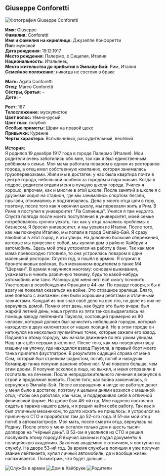 ## Giuseppe Conforetti

![Фотография Giuseppe Conforetti](https://user-images.githubusercontent.com/24465747/51429441-0e3db600-1c1f-11e9-97c6-9eb614cf00bc.jpg)

**Имя:** Giuseppe  
**Фамилия:** Conforetti  
**Имя и фамилия на кириллице:** Джузеппе Конфоретти  
**Пол:** мужской  
**Дата рождения:** 19.12.1917  
**Место рождения:** Палермо, о.Сицилия, Италия  
**Национальность:** Итальянец  
**Место жительства до прибытия в Эмпайр-Бэй:** Рим, Италия  
**Семейное положение:** никогда не состоял в браке

**Мать:** Agata Conforetti  
**Отец:** Marco Conforetti  
**Сёстры, братья:** -  
**Дети:** -

**Рост:** 187  
**Телосложение:** мускулистое  
**Цвет волос:** тёмно-русый  
**Цвет глаз:** голубой  
**Особые приметы:** Шрам на правой щеке  
**Привычки:** Курение  
**Черты характера:** Вспыльчивый, рассудительный, весёлый

**История:**  
Я родился 19 декабря 1917 года в городе Палермо (Италия). Мои родители очень заботились обо мне, так как я был единственным ребёнком в семье. Моя мама работала поваром в одном из ресторанов города, а отец имел собственную компанию, которая занималась грузоперевозками. Жили мы в достатке: у нас была квартира почти в центре города, небольшой особняк за городом и пара машин. Когда я подрос, родители отдали меня в лучшую школу города. Учился я хорошо, впрочем, как и многие в этой школе. После занятий в школе я с друзьями ходил на стадион, где мы занимались спортом: бегали, прыгали, отжимались и подтягивались. Дела у моего отца шли в гору, поэтому, после того как я окончил школу, мы переехали жить в Рим. В Риме я поступил в университет "Ла Сапиенца". Учился я там недолго. Спустя полгода после моего поступления в университет, моей семье потребовалось срочно уехать, так как у отца начались проблемы с бизнесом. Я бросил университет, и мы уехали из Италии. После того, как мы покинули Италию, мы попали в город Эмпайр-Бэй. Я сразу влюбился в этот город, в эти улицы. На довольно большие сбережения, которые мы привезли с собой, мы купили дом в районе Хайбрук и автомобиль. Здесь мой отец устроился на работу в банк. Так как моя мама превосходно готовила, то она устроилась поваром в один маленький ресторан. Спустя год, я пошёл в армию. Я служил в бронетанковых войсках, был механиком-водителем в танке М4 "Шерман". В армии я научился многому: основам выживания, ухаживать и чинить различную технику, будь то какой-нибудь автомобиль или танк. Разницы для меня нет: всё смогу починить. Участвовал в освобождении Франции в 44-ом. По правде говоря, я бы и врагу не пожелал оказаться на войне. Это страшное зрелище. Благо, мне повезло с экипажем: они были хорошими ребятами и отличными танкистами. Каждый из них знал своё дело на все сто, но двое из них не вернулись домой. Помню этот день, как будто это было вчера: был жаркий летний день; наша группа из пяти танков выдвигалась на помощь взводу лейтенанта Пауэлла, состоящий примерно из 80 человек, который должен был зачистить небольшой городок, который находился в двух километрах от наших позиций. Но в этом городе он наткнулся на несколько пулемётных точек, которые зажали его взвод. Подойдя к этому городку, мы начали движение по его узким улицам. Наш танк шёл первым в колонне. После того, как мы повернули нашу машину на улочку, где находился взвод Пауэлла, в правый борт моего танка прилетел фаустпатрон. В результате сидящий справа от меня Сэм, который был стрелком-радистом, погиб, погиб и наводчик. Командир танка получил ранение обеих ног. Мне повезло больше, чем этим двоим. Я получил осколок в лицо, но выжил, и меня отправили в госпиталь на лечение. После непродолжительного лечения я вернулся в строй и продолжил воевать. После того, как война закончилась, я вернулся в Эмпайр-Бэй. После возвращения я нигде не работал: денег у меня было в достатке, поэтому я целыми днями возился с машиной отца, чтобы она работала, как часы, и поддерживал себя в отличной физической форме. На дворе был 46-ой год. Мне надоело постоянно сидеть в гараже нашего дома, и я решил найти себе работу. Так как я был отличным механиком, то долго искать не пришлось: я устроился на приличную СТО и проработал там до 52-ого года. В 51-ом мой отец погиб в автокатастрофе. Моя мать, после смерти отца, вернулась на Родину. После этого у меня остался только дом и шесть тысяч долларов на "чёрный день". В 52-ом я уволился из СТО и решил послужить этому городу.Я выучил законы и подал документы в полицейскую академию. Закончив академию с отличием, я поступил на службу. На дворе 53-ий год. За время службы в полиции я уже получил звание лейтенанта, купил личный автомобиль, да и вообще жизнь налаживается. Посмотрим, что будет дальше...

![Служба в армии](https://user-images.githubusercontent.com/24465747/51429442-0e3db600-1c1f-11e9-8607-00b41b6b35ef.jpg)
![Дом в Хайбруке](https://user-images.githubusercontent.com/24465747/51429443-0ed64c80-1c1f-11e9-9b94-0660c553b744.jpg)
![Родители](https://user-images.githubusercontent.com/24465747/51429444-0ed64c80-1c1f-11e9-8669-7cdc969ab6e0.jpg)
